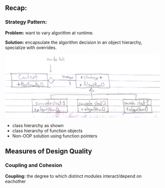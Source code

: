 ## Recap:
### Strategy Pattern:
**Problem:** want to vary algorithm at runtime.


**Solution:** encapsulate the algorithm decision in an object hierarchy, specialize with overrides.

![diagram1](../20180622/diagram_3.jpg?raw=true)

- class hierarchy as shown
- class hierarchy of function objects 
- Non-OOP solution using function pointers

## Measures of Design Quality
### Coupling and Cohesion
**Coupling:** the degree to which distinct modules interact/depend on eachother
